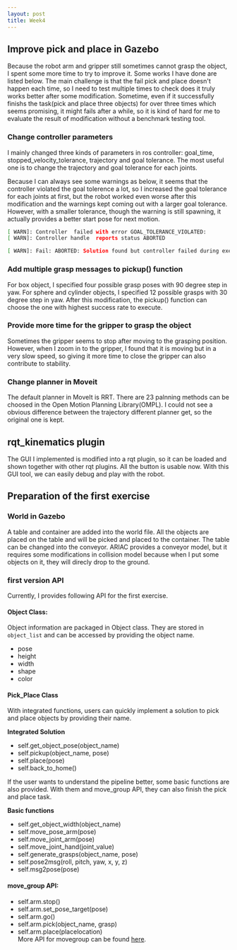 ```yaml
---
layout: post
title: Week4
---
```


## Improve pick and place in Gazebo

Because the robot arm and gripper still sometimes cannot grasp the object, I spent some more time to try to improve it. Some works I have done are listed below. The main challenge is that the fail pick and place doesn't happen each time, so I need to test multiple times to check does it truly works better after some modification. Sometime, even if it successfully finishs the task(pick and place three objects) for over three times which seems promising, it might fails after a while, so it is kind of hard for me to evaluate the result of modification without a benchmark testing tool.

### Change controller parameters

I mainly changed three kinds of parameters in ros controller: goal_time, stopped_velocity_tolerance, trajectory and goal tolerance. The most useful one is to change the trajectory and goal tolerance for each joints. 

Because I can always see some warnings as below, it seems that the controller violated the goal tolerence a lot, so I increased the goal tolerance for each joints at first, but the robot worked even worse after this modification and the warnings kept coming out with a larger goal tolerance. However, with a smaller tolerance, though the warning is still spawning, it actually provides a better start pose for next motion.

```bash
[ WARN]: Controller  failed with error GOAL_TOLERANCE_VIOLATED: 
[ WARN]: Controller handle  reports status ABORTED

[ WARN]: Fail: ABORTED: Solution found but controller failed during execution
```


### Add multiple grasp messages to pickup() function

For box object, I specified four possible grasp poses with 90 degree step in yaw. For sphere and cylinder objects, I specified 12 possible grasps with 30 degree step in yaw. After this modification, the pickup() function can choose the one with highest success rate to execute.

### Provide more time for the gripper to grasp the object

Sometimes the gripper seems to stop after moving to the grasping position. However, when I zoom in to the gripper, I found that it is moving but in a very slow speed, so giving it more time to close the gripper can also contribute to stability. 

### Change planner in Moveit

The default planner in MoveIt is RRT. There are 23 palnning methods can be choosed in the Open Motion Planning Library(OMPL). I could not see a obvious difference between the trajectory different planner get, so the original one is kept.

## rqt_kinematics plugin

The GUI I implemented is modified into a rqt plugin, so it can be loaded and shown together with other rqt plugins. All the button is usable now. With this GUI tool, we can easily debug and play with the robot.

## Preparation of the first exercise

### World in Gazebo

A table and container are added into the world file. All the objects are placed on the table and will be picked and placed to the container. The table can be changed into the conveyor. ARIAC provides a conveyor model, but it requires some modifications in collision model because when I put some objects on it, they will direcly drop to the ground.

### first version API

Currently, I provides following API for the first exercise. 

#### Object Class:
Object information are packaged in Object class. They are stored in `object_list` and can be accessed by providing the object name.
- pose
- height
- width
- shape
- color

#### Pick_Place Class
With integrated functions, users can quickly implement a solution to pick and place objects by providing their name.  

**Integrated Solution**
- self.get_object_pose(object_name)
- self.pickup(object_name, pose)
- self.place(pose)
- self.back_to_home()

If the user wants to understand the pipeline better, some basic functions are also provided. With them and move_group API, they can also finish the pick and place task. 
 
**Basic functions**
- self.get_object_width(object_name)  
- self.move_pose_arm(pose)  
- self.move_joint_arm(pose)  
- self.move_joint_hand(joint_value)
- self.generate_grasps(object_name, pose)
- self.pose2msg(roll, pitch, yaw, x, y, z)
- self.msg2pose(pose)

#### move_group API:
- self.arm.stop() 
- self.arm.set_pose_target(pose) 
- self.arm.go()  
- self.arm.pick(object_name, grasp)  
- self.arm.place(placelocation)  
More API for movegroup can be found [here](http://docs.ros.org/melodic/api/moveit_commander/html/classmoveit__commander_1_1move__group_1_1MoveGroupCommander.html).
